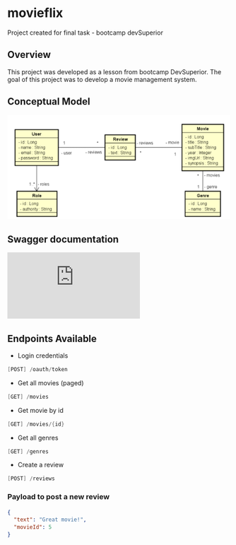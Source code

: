 # movieflix
Project created for final task - bootcamp devSuperior

## Overview
This project was developed as a lesson from bootcamp DevSuperior. The goal of this project was to develop a movie management system.

## Conceptual Model
![](https://github.com/matheeuspc/projectImages/blob/main/conceptual_model_movieflix.png?raw=true)

## Swagger documentation
![Swagger](https://matheuspc-movieflix.herokuapp.com/swagger-ui.html#/review-resource)
## Endpoints Available
  * Login credentials
  ```java
  [POST] /oauth/token
  ```
  * Get all movies (paged)
  ```java
  [GET] /movies
  ```
  * Get movie by id
  ```java
  [GET] /movies/{id}
  ```
  * Get all genres
  ```java
  [GET] /genres
  ```
  * Create a review
  ```java
  [POST] /reviews
  ```
  
  ### Payload to post a new review
  ```json
  {
    "text": "Great movie!",
    "movieId": 5
}
  ```
